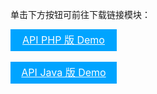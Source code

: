 单击下方按钮可前往下载链接模块：
<div style="background-color:#00A4FF; width: 170px; height: 35px; line-height:35px; text-align:center;"><a href="https://github.com/TencentCloud/wemeet-restapi-sdk-php" target="_blank"  style="color: white; font-size:16px;">API PHP 版 Demo</a></div>
<br>
<div style="background-color:#00A4FF; width: 170px; height: 35px; line-height:35px; text-align:center;"><a href="https://github.com/TencentCloud/wemeet-restapi-sdk-java" target="_blank"  style="color: white; font-size:16px;">API Java 版 Demo</a></div>
